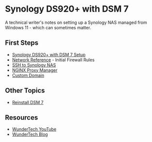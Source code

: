# Synology DS920+ with DSM 7

A technical writer's notes on setting up a Synology NAS managed from Windows 11 - which can sometimes matter. 


## First Steps

* [Synology DS920+ with DSM 7 Setup](nas-setup.md)
* [Network Reference](network.md) - Initial Firewall Rules
* [SSH to Synology NAS](openSSH.md)
* [NGINX Proxy Manager](nginx-proxy-manager.md)
* [Custom Domain](custom-domain.md)


## Other Topics

* [Reinstall DSM 7](reinstall-dsm.md)


## Resources

* [WunderTech YouTube](https://www.youtube.com/c/WunderTechTutorials)
* [WunderTech Blog](https://www.wundertech.net/)

